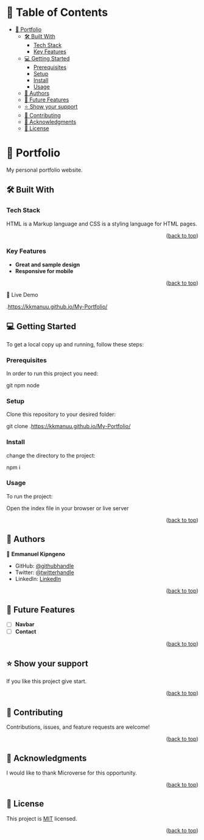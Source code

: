 <a name="readme-top"></a>

# 📗 Table of Contents

- [📖 Portfolio ](#-portfolio-a-nameabout-projecta)
  - [🛠 Built With ](#-built-with-a-namebuilt-witha)
    - [Tech Stack ](#tech-stack-a-nametech-stacka)
    - [Key Features ](#key-features-a-namekey-featuresa)
  - [💻 Getting Started ](#-getting-started-a-namegetting-starteda)
    - [Prerequisites](#prerequisites)
    - [Setup](#setup)
    - [Install](#install)
    - [Usage](#usage)
  - [👥 Authors ](#-authors-a-nameauthorsa)
  - [🔭 Future Features ](#-future-features-a-namefuture-featuresa)
  - [⭐️ Show your support ](#️-show-your-support-a-namesupporta)
  - [🤝 Contributing ](#-contributing-a-namecontributinga)
  - [🙏 Acknowledgments ](#-acknowledgments-a-nameacknowledgementsa)
  - [📝 License ](#-license-a-namelicensea)
# 📖 Portfolio <a name="about-project"></a>

My personal portfolio website.

## 🛠 Built With <a name="built-with"></a>

### Tech Stack <a name="tech-stack"></a>

HTML is a Markup language and CSS is a styling language for HTML pages.

<p align="right">(<a href="#readme-top">back to top</a>)</p>

### Key Features <a name="key-features"></a>


- **Great and sample design**
- **Responsive for mobile**

<p align="right">(<a href="#readme-top">back to top</a>)</p>

🚀 Live Demo

.https://kkmanuu.github.io/My-Portfolio/

## 💻 Getting Started <a name="getting-started"></a>

To get a local copy up and running, follow these steps:

### Prerequisites

In order to run this project you need:

git
npm
node

### Setup

Clone this repository to your desired folder:

git clone .https://kkmanuu.github.io/My-Portfolio/

### Install

change the directory to the project:

npm i

### Usage
To run the project:

Open the index file in your browser or live server

<p align="right">(<a href="#readme-top">back to top</a>)</p>


## 👥 Authors <a name="authors"></a>

👤 **Emmanuel Kipngeno**

- GitHub: [@githubhandle](https://github.com/kkmanuu)
- Twitter: [@twitterhandle](https://twitter.com/kkmanuu)
- LinkedIn: [LinkedIn](https://www.linkedin.com/in/emmanuel-kipngeno-879370242/)

<p align="right">(<a href="#readme-top">back to top</a>)</p>

## 🔭 Future Features <a name="future-features"></a>

- [ ] **Navbar**
- [ ] **Contact**

<p align="right">(<a href="#readme-top">back to top</a>)</p>

## ⭐️ Show your support <a name="support"></a>

If you like this project give start.

<p align="right">(<a href="#readme-top">back to top</a>)</p>

## 🤝 Contributing <a name="contributing"></a>

Contributions, issues, and feature requests are welcome!

<p align="right">(<a href="#readme-top">back to top</a>)</p>

## 🙏 Acknowledgments <a name="acknowledgements"></a>

I would like to thank  Microverse for this opportunity.

<p align="right">(<a href="#readme-top">back to top</a>)</p>

## 📝 License <a name="license"></a>

This project is [MIT](./LICENSE.md) licensed.

<p align="right">(<a href="#readme-top">back to top</a>)</p>
